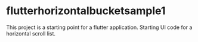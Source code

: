 # flutterhorizontalbucketsample1
This project is a starting point for a flutter application. Starting UI code for a horizontal scroll list.

